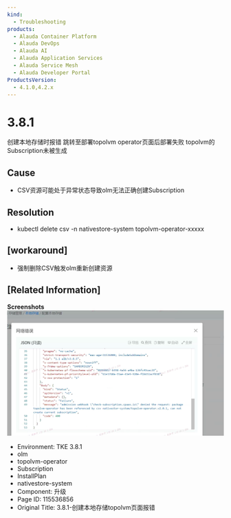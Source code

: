 ```yaml
---
kind:
  - Troubleshooting
products:
  - Alauda Container Platform
  - Alauda DevOps
  - Alauda AI
  - Alauda Application Services
  - Alauda Service Mesh
  - Alauda Developer Portal
ProductsVersion:
  - 4.1.0,4.2.x
---
```

<!-- A type of document that involves encountering a fault, diagnosing it, performing root cause analysis, and providing solutions. -->

# 3.8.1

创建本地存储时报错 跳转至部署topolvm operator页面后部署失败 topolvm的Subscription未被生成

## Cause
- CSV资源可能处于异常状态导致olm无法正确创建Subscription

## Resolution
- kubectl delete csv -n nativestore-system topolvm-operator-xxxxx

## [workaround]
- 强制删除CSV触发olm重新创建资源

## [Related Information]
**Screenshots**
![](assets/3-8-1-chuang-jian-ben-di-cun-chu-topolvmye-mian-bao-cuo/image2022-6-16_15-3-27.png)
- Environment: TKE 3.8.1
- olm
- topolvm-operator
- Subscription
- InstallPlan
- nativestore-system
- Component: 升级
- Page ID: 115536856
- Original Title: 3.8.1-创建本地存储topolvm页面报错
